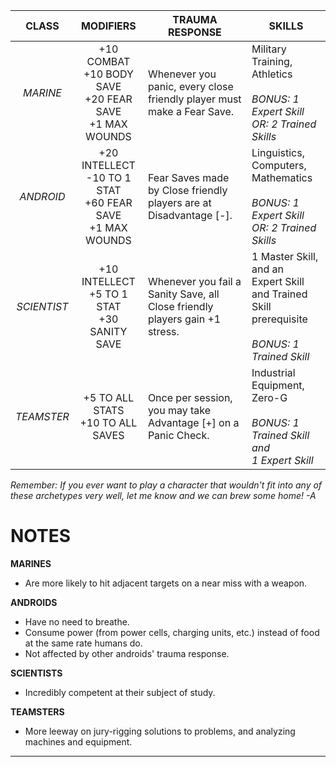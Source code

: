 
|  **CLASS**  |                          **MODIFIERS**                           | **TRAUMA RESPONSE**                                                         | **SKILLS**                                                                                               |
| :---------: | :--------------------------------------------------------------: | --------------------------------------------------------------------------- | -------------------------------------------------------------------------------------------------------- |
|  *MARINE*   |  +10 COMBAT<br>+10 BODY SAVE<br>+20 FEAR SAVE<br>+1 MAX WOUNDS   | Whenever you panic, every close friendly player must make a Fear Save.      | Military Training, Athletics<br><br>*BONUS: 1 Expert Skill*<br>*OR: 2 Trained Skills*                    |
|  *ANDROID*  | +20 INTELLECT<br>-10 TO 1 STAT<br>+60 FEAR SAVE<br>+1 MAX WOUNDS | Fear Saves made by Close friendly players are at Disadvantage [-].          | Linguistics, Computers,<br>Mathematics<br><br>*BONUS: 1 Expert Skill*<br>*OR: 2 Trained Skills*          |
| *SCIENTIST* |         +10 INTELLECT<br>+5 TO 1 STAT<br>+30 SANITY SAVE         | Whenever you fail a Sanity Save, all Close friendly players gain +1 stress. | 1 Master Skill, and an<br>Expert Skill and Trained Skill<br>prerequisite<br><br>*BONUS: 1 Trained Skill* |
| *TEAMSTER*  |               +5 TO ALL STATS<br>+10 TO ALL SAVES                | Once per session, you may take Advantage [+] on a Panic Check.              | Industrial Equipment, Zero-G<br><br>*BONUS: 1 Trained Skill and<br>1 Expert Skill*                       |
*Remember: If you ever want to play a character that wouldn't fit into any of these archetypes very well, let me know and we can brew some home!
-A*

# **NOTES**
**MARINES**
- Are more likely to hit adjacent targets on a near miss with a weapon.

**ANDROIDS**
- Have no need to breathe.
- Consume power (from power cells, charging units, etc.) instead of food at the same rate humans do.
- Not affected by other androids' trauma response.

**SCIENTISTS**
- Incredibly competent at their subject of study.

**TEAMSTERS**
- More leeway on jury-rigging solutions to problems, and analyzing machines and equipment.

---
